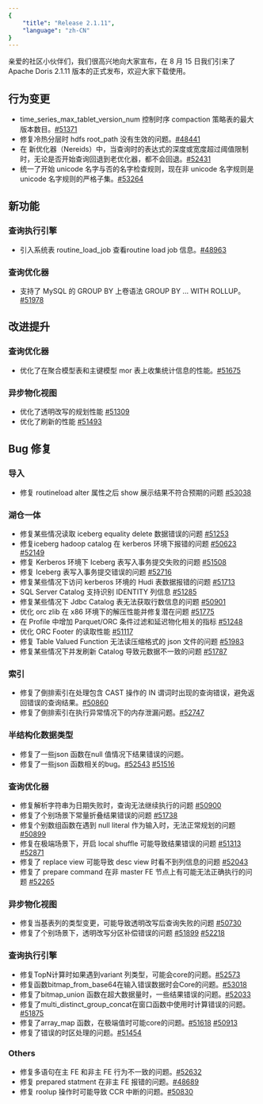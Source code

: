```yaml
---
{
    "title": "Release 2.1.11",
    "language": "zh-CN"
}
---
```



亲爱的社区小伙伴们，我们很高兴地向大家宣布，在 8 月 15 日我们引来了 Apache Doris 2.1.11 版本的正式发布，欢迎大家下载使用。


## 行为变更

- time_series_max_tablet_version_num 控制时序 compaction 策略表的最大版本数目。[#51371](https://github.com/apache/doris/pull/51371)
- 修复冷热分层时 hdfs root_path 没有生效的问题。[#48441](https://github.com/apache/doris/pull/48441)
- 在 新优化器（Nereids）中，当查询时的表达式的深度或宽度超过阈值限制时，无论是否开始查询回退到老优化器，都不会回退。[#52431](https://github.com/apache/doris/pull/52431)
- 统一了开始 unicode 名字与否的名字检查规则，现在非 unicode 名字规则是 unicode 名字规则的严格子集。[#53264](https://github.com/apache/doris/pull/53264)

## 新功能

### 查询执行引擎

- 引入系统表 routine_load_job 查看routine load job 信息。[#48963](https://github.com/apache/doris/pull/48963)

### 查询优化器

- 支持了 MySQL 的 GROUP BY 上卷语法 GROUP BY ... WITH ROLLUP。[#51978](https://github.com/apache/doris/pull/51978)

## 改进提升

### 查询优化器

- 优化了在聚合模型表和主键模型 mor 表上收集统计信息的性能。[#51675](https://github.com/apache/doris/pull/51675)

### 异步物化视图

- 优化了透明改写的规划性能 [#51309](https://github.com/apache/doris/pull/51309) 
- 优化了刷新的性能 [#51493](https://github.com/apache/doris/pull/51493)

## Bug 修复

### 导入

- 修复 routineload alter 属性之后 show 展示结果不符合预期的问题 [#53038](https://github.com/apache/doris/pull/53038)

### 湖仓一体

- 修复某些情况读取 iceberg equality delete 数据错误的问题  [#51253](https://github.com/apache/doris/pull/51253)
- 修复iceberg hadoop catalog 在 kerberos 环境下报错的问题  [#50623](https://github.com/apache/doris/pull/50623) [#52149](https://github.com/apache/doris/pull/52149)
- 修复 Kerberos 环境下 Iceberg 表写入事务提交失败的问题  [#51508](https://github.com/apache/doris/pull/51508)
- 修复 Iceberg 表写入事务提交错误的问题  [#52716](https://github.com/apache/doris/pull/52716)
- 修复某些情况下访问 kerberos 环境的 Hudi 表数据报错的问题  [#51713 ](https://github.com/apache/doris/pull/51713)
- SQL Server Catalog 支持识别 IDENTITY 列信息  [#51285](https://github.com/apache/doris/pull/51285)
- 修复某些情况下 Jdbc Catalog 表无法获取行数信息的问题  [#50901](https://github.com/apache/doris/pull/50901)
- 优化 orc zlib 在 x86 环境下的解压性能并修复潜在问题  [#51775](https://github.com/apache/doris/pull/51775)
- 在 Profile 中增加 Parquet/ORC 条件过滤和延迟物化相关的指标  [#51248](https://github.com/apache/doris/pull/51248)
- 优化 ORC Footer 的读取性能  [#51117](https://github.com/apache/doris/pull/51117)
- 修复 Table Valued Function 无法读压缩格式的 json 文件的问题  [#51983](https://github.com/apache/doris/pull/51983)
- 修复某些情况下并发刷新 Catalog 导致元数据不一致的问题  [#51787](https://github.com/apache/doris/pull/51787)

### 索引

- 修复了倒排索引在处理包含 CAST 操作的 IN 谓词时出现的查询错误，避免返回错误的查询结果。[#50860](https://github.com/apache/doris/pull/50860)
- 修复了倒排索引在执行异常情况下的内存泄漏问题。[#52747](https://github.com/apache/doris/pull/52747)

### 半结构化数据类型

- 修复了一些json 函数在null 值情况下结果错误的问题。
- 修复了一些json 函数相关的bug。[#52543](https://github.com/apache/doris/pull/52543) [#51516](https://github.com/apache/doris/pull/51516) 

### 查询优化器

- 修复解析字符串为日期失败时，查询无法继续执行的问题 [#50900](https://github.com/apache/doris/pull/50900)
- 修复了个别场景下常量折叠结果错误的问题 [#51738](https://github.com/apache/doris/pull/51738)
- 修复个别数组函数在遇到 null literal 作为输入时，无法正常规划的问题 [#50899](https://github.com/apache/doris/pull/50899)
- 修复在极端场景下，开启 local shuffle 可能导致结果错误的问题 [#51313](https://github.com/apache/doris/pull/51313) [#52871 ](https://github.com/apache/doris/pull/52871)
- 修复了 replace view 可能导致 desc view 时看不到列信息的问题 [#52043](https://github.com/apache/doris/pull/52043) 
- 修复了 prepare command 在非 master FE 节点上有可能无法正确执行的问题 [#52265](https://github.com/apache/doris/pull/52265)

### 异步物化视图

- 修复当基表列的类型变更，可能导致透明改写后查询失败的问题 [#50730](https://github.com/apache/doris/pull/50730)
- 修复了个别场景下，透明改写分区补偿错误的问题 [#51899](https://github.com/apache/doris/pull/51899) [#52218](https://github.com/apache/doris/pull/52218)

### 查询执行引擎

- 修复TopN计算时如果遇到variant 列类型，可能会core的问题。[#52573](https://github.com/apache/doris/pull/52573) 
- 修复函数bitmap_from_base64在输入错误数据时会Core的问题。[#53018](https://github.com/apache/doris/pull/53018) 
- 修复了bitmap_union 函数在超大数据量时，一些结果错误的问题。[#52033](https://github.com/apache/doris/pull/52033)
- 修复了multi_distinct_group_concat在窗口函数中使用时计算错误的问题。[#51875](https://github.com/apache/doris/pull/51875)
- 修复了array_map 函数，在极端值时可能core的问题。[#51618](https://github.com/apache/doris/pull/51618) [#50913](https://github.com/apache/doris/pull/50913)
- 修复了错误的时区处理的问题。[#51454](https://github.com/apache/doris/pull/51454) 

### Others

- 修复多语句在主 FE 和非主 FE 行为不一致的问题。[#52632](https://github.com/apache/doris/pull/52632)
- 修复 prepared statment  在非主 FE 报错的问题。[#48689](https://github.com/apache/doris/pull/48689)
- 修复 roolup 操作时可能导致 CCR 中断的问题。[#50830](https://github.com/apache/doris/pull/50830)